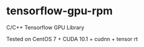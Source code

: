 # tensorflow-gpu-rpm

C/C++ Tensorflow GPU Library

Tested on CentOS 7 + CUDA 10.1 + cudnn + tensor rt
